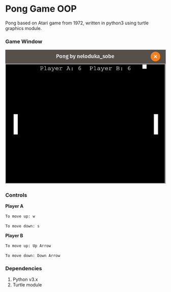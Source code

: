 # Pong Game OOP
Pong based on Atari game from 1972, written in python3 using turtle graphics module.
### Game Window
![Game Window](pong-picture.png)
### Controls

**Player A**

`To move up: w`

`To move down: s`
 
 **Player B**
 
`To move up: Up Arrow`

`To move down: Down Arrow`

### Dependencies
 1. Python v3.x
 2. Turtle module

